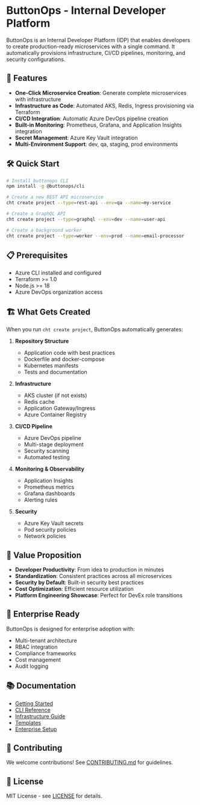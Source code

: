 # ButtonOps - Internal Developer Platform

ButtonOps is an Internal Developer Platform (IDP) that enables developers to create production-ready microservices with a single command. It automatically provisions infrastructure, CI/CD pipelines, monitoring, and security configurations.

## 🚀 Features

- **One-Click Microservice Creation**: Generate complete microservices with infrastructure
- **Infrastructure as Code**: Automated AKS, Redis, Ingress provisioning via Terraform
- **CI/CD Integration**: Automatic Azure DevOps pipeline creation
- **Built-in Monitoring**: Prometheus, Grafana, and Application Insights integration
- **Secret Management**: Azure Key Vault integration
- **Multi-Environment Support**: dev, qa, staging, prod environments

## 🛠 Quick Start

```bash
# Install buttonops CLI
npm install -g @buttonops/cli

# Create a new REST API microservice
cht create project --type=rest-api --env=qa --name=my-service

# Create a GraphQL API
cht create project --type=graphql --env=dev --name=user-api

# Create a background worker
cht create project --type=worker --env=prod --name=email-processor
```

## 📋 Prerequisites

- Azure CLI installed and configured
- Terraform >= 1.0
- Node.js >= 18
- Azure DevOps organization access

## 🏗 What Gets Created

When you run `cht create project`, ButtonOps automatically generates:

1. **Repository Structure**
   - Application code with best practices
   - Dockerfile and docker-compose
   - Kubernetes manifests
   - Tests and documentation

2. **Infrastructure**
   - AKS cluster (if not exists)
   - Redis cache
   - Application Gateway/Ingress
   - Azure Container Registry

3. **CI/CD Pipeline**
   - Azure DevOps pipeline
   - Multi-stage deployment
   - Security scanning
   - Automated testing

4. **Monitoring & Observability**
   - Application Insights
   - Prometheus metrics
   - Grafana dashboards
   - Alerting rules

5. **Security**
   - Azure Key Vault secrets
   - Pod security policies
   - Network policies

## 🎯 Value Proposition

- **Developer Productivity**: From idea to production in minutes
- **Standardization**: Consistent practices across all microservices
- **Security by Default**: Built-in security best practices
- **Cost Optimization**: Efficient resource utilization
- **Platform Engineering Showcase**: Perfect for DevEx role transitions

## 🏢 Enterprise Ready

ButtonOps is designed for enterprise adoption with:
- Multi-tenant architecture
- RBAC integration
- Compliance frameworks
- Cost management
- Audit logging

## 📚 Documentation

- [Getting Started](./docs/getting-started.md)
- [CLI Reference](./docs/cli-reference.md)
- [Infrastructure Guide](./docs/infrastructure.md)
- [Templates](./docs/templates.md)
- [Enterprise Setup](./docs/enterprise.md)

## 🤝 Contributing

We welcome contributions! See [CONTRIBUTING.md](./CONTRIBUTING.md) for guidelines.

## 📄 License

MIT License - see [LICENSE](./LICENSE) for details. 